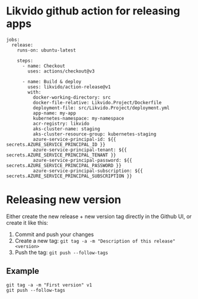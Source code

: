 # Likvido github action for releasing apps

```
jobs:
  release:
    runs-on: ubuntu-latest

    steps:
      - name: Checkout
        uses: actions/checkout@v3

      - name: Build & deploy
        uses: likvido/action-release@v1
        with:
          docker-working-directory: src
          docker-file-relative: Likvido.Project/Dockerfile
          deployment-file: src/Likvido.Project/deployment.yml
          app-name: my-app
          kubernetes-namespace: my-namespace
          acr-registry: likvido
          aks-cluster-name: staging
          aks-cluster-resource-group: kubernetes-staging
          azure-service-principal-id: ${{ secrets.AZURE_SERVICE_PRINCIPAL_ID }}
          azure-service-principal-tenant: ${{ secrets.AZURE_SERVICE_PRINCIPAL_TENANT }}
          azure-service-principal-password: ${{ secrets.AZURE_SERVICE_PRINCIPAL_PASSWORD }}
          azure-service-principal-subscription: ${{ secrets.AZURE_SERVICE_PRINCIPAL_SUBSCRIPTION }}
```


# Releasing new version

Either create the new release + new version tag directly in the Github UI, or create it like this:

1. Commit and push your changes
2. Create a new tag: `git tag -a -m "Description of this release" <version>`
3. Push the tag: `git push --follow-tags`

## Example

```
git tag -a -m "First version" v1
git push --follow-tags
```

